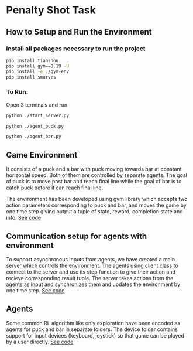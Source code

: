 # Penalty Shot Task

## How to Setup and Run the Environment

### Install all packages necessary to run the project
```bash
pip install tianshou
pip install gym==0.19 -U
pip install -e ./gym-env
pip install smurves
```
### To Run:
Open 3 terminals and run 
```bash
python ./start_server.py
```
```bash
python ./agent_puck.py
```
```bash
python ./agent_bar.py
```

## Game Environment
It consists of a puck and a bar with puck moving towards bar at constant horizontal speed. Both of them are controlled by separate agents. The goal of puck is to move past bar and reach final line while the goal of bar is to catch puck before it can reach final line.

The environment has been developed using gym library which accepts two action parameters corresponding to puck and bar, and moves the game by one time step giving output a tuple of state, reward, completion state and info. [See code](gym-env)

## Communication setup for agents with environment
To support asynchronous inputs from agents, we have created a main server which controls the environment. The agents using client class to connect to the server and use its step function to give their action and recieve corresponding result tuple. The server takes actions from the agents as input and synchronizes them and updates the environment by one time step. [See code](communication)

## Agents
Some common RL algorithm like only exploration have been encoded as agents for puck and bar in separate folders. The device folder contains support for input devices (keyboard, joystick) so that game can be played by a user directly. [See code](agents)